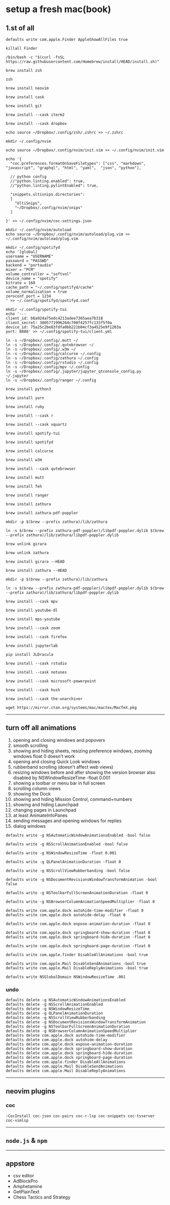 # setup a fresh mac(book)

## 1.st of all

```
defaults write com.apple.Finder AppleShowAllFiles true

killall Finder

/bin/bash -c "$(curl -fsSL https://raw.githubusercontent.com/Homebrew/install/HEAD/install.sh)"

brew install zsh

zsh

brew install neovim

brew install cask

brew install git

brew install --cask iterm2

brew install --cask dropbox

echo source ~/Dropbox/.config/zsh/.zshrc >> ~/.zshrc

mkdir ~/.config/nvim

echo source ~/Dropbox/.config/nvim/init.vim >> ~/.config/nvim/init.vim

echo '{
  "coc.preferences.formatOnSaveFiletypes": ["css", "markdown", "javascript", "graphql", "html", "yaml",  "json", "python"],

  // python config
  //"python.linting.enabled": true,
  //"python.linting.pylintEnabled": true,

  "snippets.ultisnips.directories":
  [
    "UltiSnips",
    "~/Dropbox/.config/nvim/snips"
  ]

}' >> ~/.config/nvim/coc-settings.json

mkdir ~/.config/nvim/autoload
echo source ~/Dropbox/.config/nvim/autoload/plug.vim >> ~/.config/nvim/autoload/plug.vim

mkdir ~/.config/spotifyd
echo '[global]
username = "USERNAME"
password = "PASSWD"
backend = "portaudio"
mixer = "PCM"
volume_controller = "softvol"
device_name = "spotify"
bitrate = 160
cache_path = "~/.config/spotifyd/cache"
volume_normalisation = true
zeroconf_port = 1234
' >> ~/.config/spotifyd/spotifyd.conf

mkdir ~/.config/spotify-tui
echo '---
client_id: b6a924a75edc4213adee7365aea7b318
client_secret: 3805771996264c708f4257fc133f5f0a
device_id: 75a25c2be83fdfa0bb221b04cf3a4525e9f1203a
port: 8888' >> ~/.config/spotify-tui/client.yml

ln -s ~/Dropbox/.config/.mutt ~/
ln -s ~/Dropbox/.config/.qutebrowser ~/
ln -s ~/Dropbox/.config/.w3m ~/
ln -s ~/Dropbox/.config/calcurse ~/.config
ln -s ~/Dropbox/.config/zathura ~/.config
ln -s ~/Dropbox/.config/rstudio ~/.config
ln -s ~/Dropbox/.config/mpv ~/.config
ln -s ~/Dropbox/.config/.jupyter/jupyter_qtconsole_config.py ~/.jupyter
ln -s ~/Dropbox/.config/ranger ~/.config

brew install python3

brew install yarn

brew install ruby

brew install --cask r

brew install --cask xquartz

brew install spotify-tui

brew install spotifyd

brew install calcurse

brew install w3m

brew install --cask qutebrowser

brew install mutt

brew install feh

brew install ranger

brew install zathura

brew install zathura-pdf-poppler

mkdir -p $(brew --prefix zathura)/lib/zathura

ln -s $(brew --prefix zathura-pdf-poppler)/libpdf-poppler.dylib $(brew --prefix zathura)/lib/zathura/libpdf-poppler.dylib

brew unlink girara

brew unlink zathura

brew install girara --HEAD

brew install zathura --HEAD

mkdir -p $(brew --prefix zathura)/lib/zathura

ln -s $(brew --prefix zathura-pdf-poppler)/libpdf-poppler.dylib $(brew --prefix zathura)/lib/zathura/libpdf-poppler.dylib

brew install --cask mpv

brew install youtube-dl

brew install mps-youtube

brew install --cask zoom

brew install --cask firefox

brew install jupyterlab

pip install JLDracula

brew install --cask rstudio

brew install --cask notunes

brew install --cask microsoft-powerpoint

brew install --cask hush

brew install --cask the-unarchiver

wget https://mirror.ctan.org/systems/mac/mactex/MacTeX.pkg
```

___

## turn off all animations

1. opening and closing windows and popovers
2. smooth scrolling
3. showing and hiding sheets, resizing preference windows, zooming windows float 0 doesn't work
4. opening and closing Quick Look windows
5. rubberband scrolling (doesn't affect web views)
6. resizing windows before and after showing the version browser also disabled by NSWindowResizeTime -float 0.001
7. showing a toolbar or menu bar in full screen
8. scrolling column views
9. showing the Dock
10. showing and hiding Mission Control, command+numbers
11. showing and hiding Launchpad
12. changing pages in Launchpad
13. at least AnimateInfoPanes
14. sending messages and opening windows for replies
15. dialog windows

```
defaults write -g NSAutomaticWindowAnimationsEnabled -bool false

defaults write -g NSScrollAnimationEnabled -bool false

defaults write -g NSWindowResizeTime -float 0.001

defaults write -g QLPanelAnimationDuration -float 0

defaults write -g NSScrollViewRubberbanding -bool false

defaults write -g NSDocumentRevisionsWindowTransformAnimation -bool false

defaults write -g NSToolbarFullScreenAnimationDuration -float 0

defaults write -g NSBrowserColumnAnimationSpeedMultiplier -float 0

defaults write com.apple.dock autohide-time-modifier -float 0
defaults write com.apple.dock autohide-delay -float 0

defaults write com.apple.dock expose-animation-duration -float 0

defaults write com.apple.dock springboard-show-duration -float 0
defaults write com.apple.dock springboard-hide-duration -float 0

defaults write com.apple.dock springboard-page-duration -float 0

defaults write com.apple.finder DisableAllAnimations -bool true

defaults write com.apple.Mail DisableSendAnimations -bool true
defaults write com.apple.Mail DisableReplyAnimations -bool true

defaults write NSGlobalDomain NSWindowResizeTime .001
```

### undo

```
defaults delete -g NSAutomaticWindowAnimationsEnabled
defaults delete -g NSScrollAnimationEnabled
defaults delete -g NSWindowResizeTime
defaults delete -g QLPanelAnimationDuration
defaults delete -g NSScrollViewRubberbanding
defaults delete -g NSDocumentRevisionsWindowTransformAnimation
defaults delete -g NSToolbarFullScreenAnimationDuration
defaults delete -g NSBrowserColumnAnimationSpeedMultiplier
defaults delete com.apple.dock autohide-time-modifier
defaults delete com.apple.dock autohide-delay
defaults delete com.apple.dock expose-animation-duration
defaults delete com.apple.dock springboard-show-duration
defaults delete com.apple.dock springboard-hide-duration
defaults delete com.apple.dock springboard-page-duration
defaults delete com.apple.finder DisableAllAnimations
defaults delete com.apple.Mail DisableSendAnimations
defaults delete com.apple.Mail DisableReplyAnimations
```
___


## neovim plugins

### coc

`:CocInstall coc-json coc-pairs coc-r-lsp coc-snippets coc-tsserver coc-vimlsp`

___


## `node.js` & `npm`

___

## appstore

- csv editor
- AdBlockPro
- Amphetamine
- GetPlainText
- Chess Tactics and Strategy
